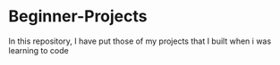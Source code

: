 # Beginner-Projects
In this repository, I have put those of my projects that I built when i was learning to code 

